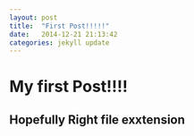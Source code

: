 ```yaml
---
layout: post
title:  "First Post!!!!!"
date:   2014-12-21 21:13:42
categories: jekyll update
---
```

My first Post!!!!
=================

Hopefully Right file exxtension
------------------------------

